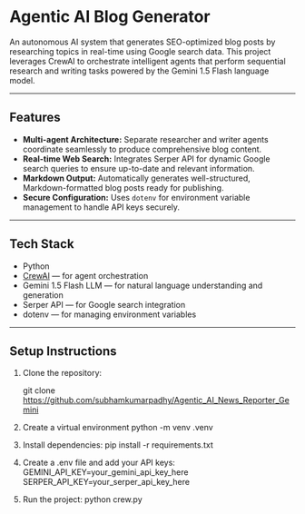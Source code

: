 # Agentic AI Blog Generator

An autonomous AI system that generates SEO-optimized blog posts by researching topics in real-time using Google search data. This project leverages CrewAI to orchestrate intelligent agents that perform sequential research and writing tasks powered by the Gemini 1.5 Flash language model.

---

## Features

- **Multi-agent Architecture:** Separate researcher and writer agents coordinate seamlessly to produce comprehensive blog content.
- **Real-time Web Search:** Integrates Serper API for dynamic Google search queries to ensure up-to-date and relevant information.
- **Markdown Output:** Automatically generates well-structured, Markdown-formatted blog posts ready for publishing.
- **Secure Configuration:** Uses `dotenv` for environment variable management to handle API keys securely.

---

## Tech Stack

- Python
- [CrewAI](https://github.com/subhamkumarpadhy/Agentic_AI_News_Reporter_Gemini) — for agent orchestration
- Gemini 1.5 Flash LLM — for natural language understanding and generation
- Serper API — for Google search integration
- dotenv — for managing environment variables

---

## Setup Instructions

1. Clone the repository:

   git clone https://github.com/subhamkumarpadhy/Agentic_AI_News_Reporter_Gemini

2. Create a virtual environment
   python -m venv .venv

3. Install dependencies:
    pip install -r requirements.txt

4. Create a .env file and add your API keys:
    GEMINI_API_KEY=your_gemini_api_key_here
    SERPER_API_KEY=your_serper_api_key_here

5. Run the project:
    python crew.py
